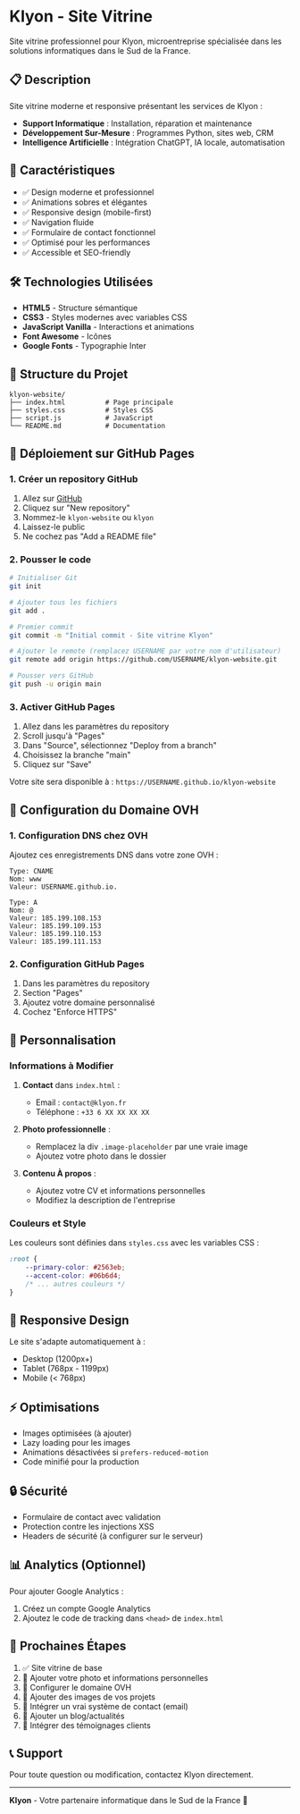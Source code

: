 # Klyon - Site Vitrine

Site vitrine professionnel pour Klyon, microentreprise spécialisée dans les solutions informatiques dans le Sud de la France.

## 📋 Description

Site vitrine moderne et responsive présentant les services de Klyon :
- **Support Informatique** : Installation, réparation et maintenance
- **Développement Sur-Mesure** : Programmes Python, sites web, CRM
- **Intelligence Artificielle** : Intégration ChatGPT, IA locale, automatisation

## 🎨 Caractéristiques

- ✅ Design moderne et professionnel
- ✅ Animations sobres et élégantes
- ✅ Responsive design (mobile-first)
- ✅ Navigation fluide
- ✅ Formulaire de contact fonctionnel
- ✅ Optimisé pour les performances
- ✅ Accessible et SEO-friendly

## 🛠️ Technologies Utilisées

- **HTML5** - Structure sémantique
- **CSS3** - Styles modernes avec variables CSS
- **JavaScript Vanilla** - Interactions et animations
- **Font Awesome** - Icônes
- **Google Fonts** - Typographie Inter

## 📁 Structure du Projet

```
klyon-website/
├── index.html          # Page principale
├── styles.css          # Styles CSS
├── script.js           # JavaScript
└── README.md           # Documentation
```

## 🚀 Déploiement sur GitHub Pages

### 1. Créer un repository GitHub

1. Allez sur [GitHub](https://github.com)
2. Cliquez sur "New repository"
3. Nommez-le `klyon-website` ou `klyon`
4. Laissez-le public
5. Ne cochez pas "Add a README file"

### 2. Pousser le code

```bash
# Initialiser Git
git init

# Ajouter tous les fichiers
git add .

# Premier commit
git commit -m "Initial commit - Site vitrine Klyon"

# Ajouter le remote (remplacez USERNAME par votre nom d'utilisateur)
git remote add origin https://github.com/USERNAME/klyon-website.git

# Pousser vers GitHub
git push -u origin main
```

### 3. Activer GitHub Pages

1. Allez dans les paramètres du repository
2. Scroll jusqu'à "Pages"
3. Dans "Source", sélectionnez "Deploy from a branch"
4. Choisissez la branche "main"
5. Cliquez sur "Save"

Votre site sera disponible à : `https://USERNAME.github.io/klyon-website`

## 🔧 Configuration du Domaine OVH

### 1. Configuration DNS chez OVH

Ajoutez ces enregistrements DNS dans votre zone OVH :

```
Type: CNAME
Nom: www
Valeur: USERNAME.github.io.

Type: A
Nom: @
Valeur: 185.199.108.153
Valeur: 185.199.109.153
Valeur: 185.199.110.153
Valeur: 185.199.111.153
```

### 2. Configuration GitHub Pages

1. Dans les paramètres du repository
2. Section "Pages"
3. Ajoutez votre domaine personnalisé
4. Cochez "Enforce HTTPS"

## 📝 Personnalisation

### Informations à Modifier

1. **Contact** dans `index.html` :
   - Email : `contact@klyon.fr`
   - Téléphone : `+33 6 XX XX XX XX`

2. **Photo professionnelle** :
   - Remplacez la div `.image-placeholder` par une vraie image
   - Ajoutez votre photo dans le dossier

3. **Contenu À propos** :
   - Ajoutez votre CV et informations personnelles
   - Modifiez la description de l'entreprise

### Couleurs et Style

Les couleurs sont définies dans `styles.css` avec les variables CSS :

```css
:root {
    --primary-color: #2563eb;
    --accent-color: #06b6d4;
    /* ... autres couleurs */
}
```

## 📱 Responsive Design

Le site s'adapte automatiquement à :
- Desktop (1200px+)
- Tablet (768px - 1199px)
- Mobile (< 768px)

## ⚡ Optimisations

- Images optimisées (à ajouter)
- Lazy loading pour les images
- Animations désactivées si `prefers-reduced-motion`
- Code minifié pour la production

## 🔒 Sécurité

- Formulaire de contact avec validation
- Protection contre les injections XSS
- Headers de sécurité (à configurer sur le serveur)

## 📊 Analytics (Optionnel)

Pour ajouter Google Analytics :

1. Créez un compte Google Analytics
2. Ajoutez le code de tracking dans `<head>` de `index.html`

## 🚀 Prochaines Étapes

1. ✅ Site vitrine de base
2. 🔄 Ajouter votre photo et informations personnelles
3. 🔄 Configurer le domaine OVH
4. 🔄 Ajouter des images de vos projets
5. 🔄 Intégrer un vrai système de contact (email)
6. 🔄 Ajouter un blog/actualités
7. 🔄 Intégrer des témoignages clients

## 📞 Support

Pour toute question ou modification, contactez Klyon directement.

---

**Klyon** - Votre partenaire informatique dans le Sud de la France 🚀 